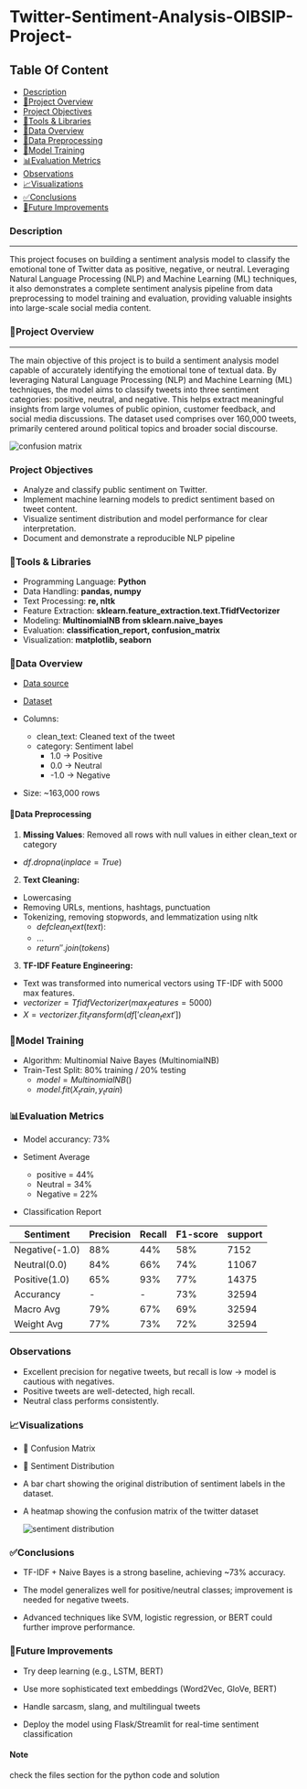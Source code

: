 # Twitter-Sentiment-Analysis-OIBSIP-Project-
## Table Of Content

- [Description](#description)
- [📌Project Overview](#📌project-overview)
- [Project Objectives](#project-objectives)
- [🧰Tools & Libraries](#🧰tools-&-libraries)
- [📂Data Overview](#📂data-overview)
- [🔄Data Preprocessing](#🔄data-preprocessing)
- [🤖Model Training](#🤖model-training)
- [📊Evaluation Metrics](#📊evaluation-metrics)
- [Observations](#Observations)
- [📈Visualizations](#📈visualizations)
- [✅Conclusions](#✅conclusions)
- [🚀Future Improvements](#🚀future-improvements)
  

### Description
---
This project focuses on building a sentiment analysis model to classify the emotional tone of Twitter data as positive, negative, or neutral. Leveraging Natural Language Processing (NLP) and Machine Learning (ML) techniques, it also demonstrates a complete sentiment analysis pipeline from data preprocessing to model training and evaluation, providing valuable insights into large-scale social media content.

### 📌Project Overview
---
The main objective of this project is to build a sentiment analysis model capable of accurately identifying the emotional tone of textual data. By leveraging Natural Language Processing (NLP) and Machine Learning (ML) techniques, the model aims to classify tweets into three sentiment categories: positive, neutral, and negative. This helps extract meaningful insights from large volumes of public opinion, customer feedback, and social media discussions. The dataset used comprises over 160,000 tweets, primarily centered around political topics and broader social discourse.

![confusion matrix](https://github.com/user-attachments/assets/0b5289f7-2783-4b18-a8c7-9d56594c9ca0)


### Project Objectives

- Analyze and classify public sentiment on Twitter.
- Implement machine learning models to predict sentiment based on tweet content.
- Visualize sentiment distribution and model performance for clear interpretation.
- Document and demonstrate a reproducible NLP pipeline

### 🧰Tools & Libraries

- Programming Language: **Python**
- Data Handling: **pandas, numpy**
- Text Processing: **re, nltk**
- Feature Extraction: **sklearn.feature_extraction.text.TfidfVectorizer**
- Modeling: **MultinomialNB from sklearn.naive_bayes**
- Evaluation: **classification_report, confusion_matrix**
- Visualization: **matplotlib, seaborn**

### 📂Data Overview
 - <a href="https://www.kaggle.com/datasets/saurabhshahane/twitter-sentiment-dataset">Data source</a>

 - <a href="https://github.com/Conyegwara/Twitter-Sentiment-Analysis-OIBSIP-Project-/blob/main/Twitter_Data.csv">Dataset</a>

- Columns:
  - clean_text: Cleaned text of the tweet
  - category: Sentiment label
    - 1.0 → Positive
    - 0.0 → Neutral
    - -1.0 → Negative
       
- Size: ~163,000 rows

#### 🔄Data Preprocessing

1. **Missing Values**: Removed all rows with null values in either clean_text or category
  - $df.dropna(inplace=True)$
 
 2. **Text Cleaning:**
  - Lowercasing
  - Removing URLs, mentions, hashtags, punctuation
  - Tokenizing, removing stopwords, and lemmatization using nltk
    - $def clean_text(text)$:
    - $...$
    - $return ' '.join(tokens)$
   
3. **TF-IDF Feature Engineering:**
  - Text was transformed into numerical vectors using TF-IDF with 5000 max features.
  - $vectorizer = TfidfVectorizer(max_features=5000)$
  - $X = vectorizer.fit_transform(df['clean_text'])$

### 🤖Model Training

- Algorithm: Multinomial Naive Bayes (MultinomialNB)
- Train-Test Split: 80% training / 20% testing
  - $model = MultinomialNB()$
  - $model.fit(X_train, y_train)$


### 📊Evaluation Metrics

- Model accurancy: 73%
-  Setiment Average
   - positive = 44%
   - Neutral = 34%
   -  Negative = 22%
  
- Classification Report

|Sentiment|Precision|Recall|F1-score|support|
|---------|---------|------|--------|-------|
|Negative(-1.0)|88%|44%|58%|7152|
|Neutral(0.0)|84%|66%|74%|11067|
|Positive(1.0)|65%|93%|77%|14375|
|Accurancy|-|-|73%|32594|
|Macro Avg|79%|67%|69%|32594|
|Weight Avg|77%|73%|72%|32594|

### Observations

- Excellent precision for negative tweets, but recall is low → model is cautious with negatives.
- Positive tweets are well-detected, high recall.
- Neutral class performs consistently.

### 📈Visualizations
- 🔹 Confusion Matrix
- 🔹 Sentiment Distribution
- A bar chart showing the original distribution of sentiment labels in the dataset.
- A heatmap showing the confusion matrix of the twitter dataset

  ![sentiment distribution](https://github.com/user-attachments/assets/f0b710fa-2007-484d-8227-4eb56f4f4cd1)


### ✅Conclusions
- TF-IDF + Naive Bayes is a strong baseline, achieving ~73% accuracy.

- The model generalizes well for positive/neutral classes; improvement is needed for negative tweets.

- Advanced techniques like SVM, logistic regression, or BERT could further improve performance.

### 🚀Future Improvements

- Try deep learning (e.g., LSTM, BERT)

- Use more sophisticated text embeddings (Word2Vec, GloVe, BERT)

- Handle sarcasm, slang, and multilingual tweets

- Deploy the model using Flask/Streamlit for real-time sentiment classification

#### Note
check the files section for the python code and solution































